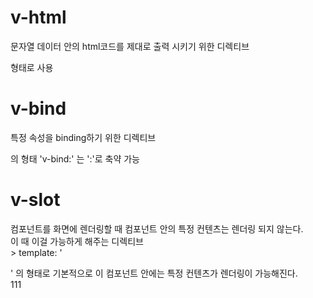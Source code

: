# v-html  
문자열 데이터 안의 html코드를 제대로 출력 시키기 위한 디렉티브  
    <div v-html = "msg"></div>  형태로 사용
# v-bind  
특정 속성을 binding하기 위한 디렉티브  
    <div v-bind: class = "class"></div> 의 형태  'v-bind:' 는 ':'로 축약 가능
# v-slot  
컴포넌트를 화면에 렌더링할 때 컴포넌트 안의 특정 컨텐츠는 렌더링 되지 않는다.  
이 때 이걸 가능하게 해주는 디렉티브  
    > template: '<div><slot></slot></div>' 의 형태로 기본적으로 이 컴포넌트 안에는 특정 컨텐츠가 렌더링이 가능해진다.  
 111
